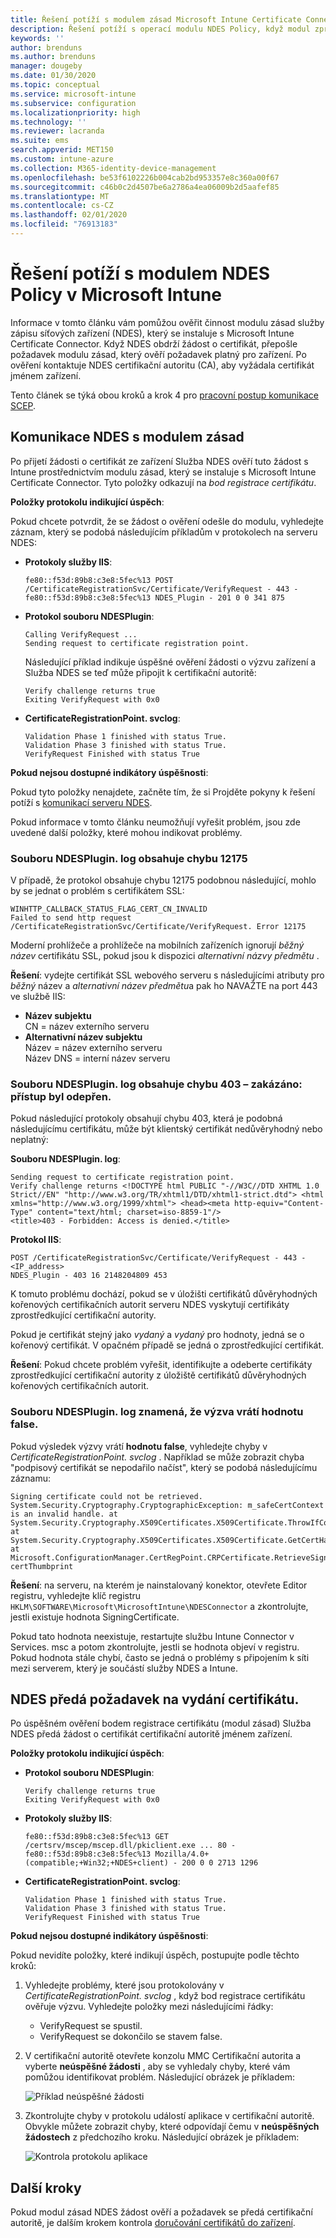 ```yaml
---
title: Řešení potíží s modulem zásad Microsoft Intune Certificate Connector | Microsoft Docs
description: Řešení potíží s operací modulu NDES Policy, když modul zpracovává žádost o certifikát při nasazení certifikátů s Intune pomocí profilů certifikátů SCEP
keywords: ''
author: brenduns
ms.author: brenduns
manager: dougeby
ms.date: 01/30/2020
ms.topic: conceptual
ms.service: microsoft-intune
ms.subservice: configuration
ms.localizationpriority: high
ms.technology: ''
ms.reviewer: lacranda
ms.suite: ems
search.appverid: MET150
ms.custom: intune-azure
ms.collection: M365-identity-device-management
ms.openlocfilehash: be53f6102226b004cab2bd953357e8c360a00f67
ms.sourcegitcommit: c46b0c2d4507be6a2786a4ea06009b2d5aafef85
ms.translationtype: MT
ms.contentlocale: cs-CZ
ms.lasthandoff: 02/01/2020
ms.locfileid: "76913183"
---
```

# <a name="troubleshoot-the-ndes-policy-module-in-microsoft-intune"></a>Řešení potíží s modulem NDES Policy v Microsoft Intune

Informace v tomto článku vám pomůžou ověřit činnost modulu zásad služby zápisu síťových zařízení (NDES), který se instaluje s Microsoft Intune Certificate Connector. Když NDES obdrží žádost o certifikát, přepošle požadavek modulu zásad, který ověří požadavek platný pro zařízení. Po ověření kontaktuje NDES certifikační autoritu (CA), aby vyžádala certifikát jménem zařízení.

Tento článek se týká obou kroků a krok 4 pro [pracovní postup komunikace SCEP](troubleshoot-scep-certificate-profiles.md).

## <a name="ndes-communication-to-the-policy-module"></a>Komunikace NDES s modulem zásad

Po přijetí žádosti o certifikát ze zařízení Služba NDES ověří tuto žádost s Intune prostřednictvím modulu zásad, který se instaluje s Microsoft Intune Certificate Connector. Tyto položky odkazují na *bod registrace certifikátu*.

**Položky protokolu indikující úspěch**:

Pokud chcete potvrdit, že se žádost o ověření odešle do modulu, vyhledejte záznam, který se podobá následujícím příkladům v protokolech na serveru NDES:

- **Protokoly služby IIS**:

  ```
  fe80::f53d:89b8:c3e8:5fec%13 POST /CertificateRegistrationSvc/Certificate/VerifyRequest - 443 - 
  fe80::f53d:89b8:c3e8:5fec%13 NDES_Plugin - 201 0 0 341 875
  ```

- **Protokol souboru NDESPlugin**:

  ```
  Calling VerifyRequest ...  
  Sending request to certificate registration point.
  ```

  Následující příklad indikuje úspěšné ověření žádosti o výzvu zařízení a Služba NDES se teď může připojit k certifikační autoritě:

  ```
  Verify challenge returns true
  Exiting VerifyRequest with 0x0
  ```

- **CertificateRegistrationPoint. svclog**:

  `Validation Phase 1 finished with status True.`  
  `Validation Phase 3 finished with status True.`  
  `VerifyRequest Finished with status True`


**Pokud nejsou dostupné indikátory úspěšnosti**:

Pokud tyto položky nenajdete, začněte tím, že si Projděte pokyny k řešení potíží s [komunikací serveru NDES](troubleshoot-scep-certificate-device-to-ndes.md#troubleshoot-common-errors).

Pokud informace v tomto článku neumožňují vyřešit problém, jsou zde uvedené další položky, které mohou indikovat problémy.

### <a name="ndespluginlog-contains-an-error-12175"></a>Souboru NDESPlugin. log obsahuje chybu 12175

V případě, že protokol obsahuje chybu 12175 podobnou následující, mohlo by se jednat o problém s certifikátem SSL:

```
WINHTTP_CALLBACK_STATUS_FLAG_CERT_CN_INVALID
Failed to send http request /CertificateRegistrationSvc/Certificate/VerifyRequest. Error 12175
```

Moderní prohlížeče a prohlížeče na mobilních zařízeních ignorují *běžný název* certifikátu SSL, pokud jsou k dispozici *alternativní názvy předmětu* .

**Řešení**: vydejte certifikát SSL webového serveru s následujícími atributy pro *běžný* název a *alternativní název předmětu*a pak ho NAVAŽTE na port 443 ve službě IIS:

  - **Název subjektu**  
    CN = název externího serveru
  - **Alternativní název subjektu**  
     Název = název externího serveru  
     Název DNS = interní název serveru

### <a name="ndespluginlog-contains-an-error-403--forbidden-access-is-denied"></a>Souboru NDESPlugin. log obsahuje chybu 403 – zakázáno: přístup byl odepřen.

Pokud následující protokoly obsahují chybu 403, která je podobná následujícímu certifikátu, může být klientský certifikát nedůvěryhodný nebo neplatný:

**Souboru NDESPlugin. log**:

```
Sending request to certificate registration point.
Verify challenge returns <!DOCTYPE html PUBLIC "-//W3C//DTD XHTML 1.0 Strict//EN" "http://www.w3.org/TR/xhtml1/DTD/xhtml1-strict.dtd"> <html xmlns="http://www.w3.org/1999/xhtml"> <head><meta http-equiv="Content-Type" content="text/html; charset=iso-8859-1"/>
<title>403 - Forbidden: Access is denied.</title>
```

**Protokol IIS**:

```
POST /CertificateRegistrationSvc/Certificate/VerifyRequest - 443 -<IP_address>
NDES_Plugin - 403 16 2148204809 453  
```

K tomuto problému dochází, pokud se v úložišti certifikátů důvěryhodných kořenových certifikačních autorit serveru NDES vyskytují certifikáty zprostředkující certifikační autority.

Pokud je certifikát stejný jako *vydaný* a *vydaný* pro hodnoty, jedná se o kořenový certifikát. V opačném případě se jedná o zprostředkující certifikát.

**Řešení**: Pokud chcete problém vyřešit, identifikujte a odeberte certifikáty zprostředkující certifikační autority z úložiště certifikátů důvěryhodných kořenových certifikačních autorit.

### <a name="ndespluginlog-indicates-the-challenge-returns-false"></a>Souboru NDESPlugin. log znamená, že výzva vrátí hodnotu false.

Pokud výsledek výzvy vrátí **hodnotu false**, vyhledejte chyby v *CertificateRegistrationPoint. svclog* . Například se může zobrazit chyba "podpisový certifikát se nepodařilo načíst", který se podobá následujícímu záznamu:

```
Signing certificate could not be retrieved. System.Security.Cryptography.CryptographicException: m_safeCertContext is an invalid handle. at System.Security.Cryptography.X509Certificates.X509Certificate.ThrowIfContextInvalid() at System.Security.Cryptography.X509Certificates.X509Certificate.GetCertHashString() at Microsoft.ConfigurationManager.CertRegPoint.CRPCertificate.RetrieveSigningCert(String certThumbprint
```

**Řešení**: na serveru, na kterém je nainstalovaný konektor, otevřete Editor registru, vyhledejte klíč registru `HKLM\SOFTWARE\Microsoft\MicrosoftIntune\NDESConnector` a zkontrolujte, jestli existuje hodnota SigningCertificate.

Pokud tato hodnota neexistuje, restartujte službu Intune Connector v Services. msc a potom zkontrolujte, jestli se hodnota objeví v registru. Pokud hodnota stále chybí, často se jedná o problémy s připojením k síti mezi serverem, který je součástí služby NDES a Intune.

## <a name="ndes-passes-the-request-to-issue-the-certificate"></a>NDES předá požadavek na vydání certifikátu.

Po úspěšném ověření bodem registrace certifikátu (modul zásad) Služba NDES předá žádost o certifikát certifikační autoritě jménem zařízení.

**Položky protokolu indikující úspěch**:

- **Protokol souboru NDESPlugin**:

  ```
  Verify challenge returns true
  Exiting VerifyRequest with 0x0
  ```

- **Protokoly služby IIS**:

  ```
  fe80::f53d:89b8:c3e8:5fec%13 GET /certsrv/mscep/mscep.dll/pkiclient.exe ... 80 - 
  fe80::f53d:89b8:c3e8:5fec%13 Mozilla/4.0+(compatible;+Win32;+NDES+client) - 200 0 0 2713 1296
  ```

- **CertificateRegistrationPoint. svclog**:

  `Validation Phase 1 finished with status True.`  
  `Validation Phase 3 finished with status True.`  
  `VerifyRequest Finished with status True`

**Pokud nejsou dostupné indikátory úspěšnosti**:

Pokud nevidíte položky, které indikují úspěch, postupujte podle těchto kroků:

1. Vyhledejte problémy, které jsou protokolovány v *CertificateRegistrationPoint. svclog* , když bod registrace certifikátu ověřuje výzvu. Vyhledejte položky mezi následujícími řádky:

   - VerifyRequest se spustil.
   - VerifyRequest se dokončilo se stavem false.

2. V certifikační autoritě otevřete konzolu MMC Certifikační autorita a vyberte **neúspěšné žádosti** , aby se vyhledaly chyby, které vám pomůžou identifikovat problém. Následující obrázek je příkladem:

   ![Příklad neúspěšné žádosti](../protect/media/troubleshoot-scep-certificate-ndes-policy-module/failed-requests.png)

3. Zkontrolujte chyby v protokolu událostí aplikace v certifikační autoritě. Obvykle můžete zobrazit chyby, které odpovídají čemu v **neúspěšných žádostech** z předchozího kroku. Následující obrázek je příkladem:

   ![Kontrola protokolu aplikace](../protect/media/troubleshoot-scep-certificate-ndes-policy-module/application-log-errors.png)

## <a name="next-steps"></a>Další kroky

Pokud modul zásad NDES žádost ověří a požadavek se předá certifikační autoritě, je dalším krokem kontrola [doručování certifikátů do zařízení](troubleshoot-scep-certificate-delivery.md).
